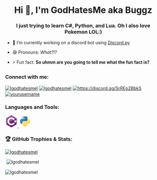 <h1 align="center">Hi 👋, I'm GodHatesMe aka Buggz</h1>
<h3 align="center">I just trying to learn C#, Python, and Lua. Oh I also love Pokemon LOL:)</h3>

- 🔭 I’m currently working on a discord bot using [Discord.py]([https://github.com/lgodhatesmel/GHM-Discord-Bot-V2](https://github.com/Rapptz/discord.py))

-  😄 Pronouns: *What?!?*
- ⚡ Fun fact: **So uhmm are you going to tell me what the fun fact is?**

<h3 align="left">Connect with me:</h3>
<p align="left">
<a href="https://twitter.com/lgodhatesmel" target="blank"><img align="center" src="https://raw.githubusercontent.com/rahuldkjain/github-profile-readme-generator/master/src/images/icons/Social/twitter.svg" alt="lgodhatesmel" height="30" width="40" /></a>
<a href="https://www.youtube.com/@lgodhatesmel" target="blank"><img align="center" src="https://raw.githubusercontent.com/rahuldkjain/github-profile-readme-generator/master/src/images/icons/Social/youtube.svg" alt="lgodhatesmel" height="30" width="40" /></a>
<a href="https://discord.gg/SrREp2BbkS" target="blank"><img align="center" src="https://raw.githubusercontent.com/rahuldkjain/github-profile-readme-generator/master/src/images/icons/Social/discord.svg" alt="https://discord.gg/SrREp2BbkS" height="30" width="40" /></a>
<a href="https://www.twitch.tv/lgodhatesmel" target="blank"><img align="center" src="https://raw.githubusercontent.com/rahuldkjain/github-profile-readme-generator/master/src/images/icons/Social/twitch.svg" alt="yourusername" height="30" width="40" /></a>
</p>

<h3 align="left">Languages and Tools:</h3>
<p align="left"> <a href="https://www.w3schools.com/cs/" target="_blank" rel="noreferrer"> <img src="https://raw.githubusercontent.com/devicons/devicon/master/icons/csharp/csharp-original.svg" alt="csharp" width="40" height="40"/> </a> <a href="https://www.python.org" target="_blank" rel="noreferrer"> <img src="https://raw.githubusercontent.com/devicons/devicon/master/icons/python/python-original.svg" alt="python" width="40" height="40"/> </a> </p>

<h3 align="left">🏆 GitHub Trophies & Stats:</h3>
<p align="left"> <a href="https://github.com/ryo-ma/github-profile-trophy"><img src="https://github-profile-trophy.vercel.app/?username=lgodhatesmel" alt="lgodhatesmel" /></a> </p>

<p>&nbsp;<img align="center" src="https://github-readme-stats.vercel.app/api?username=lgodhatesmel&show_icons=true&locale=en" alt="lgodhatesmel" /></p>

<p><img align="center" src="https://github-readme-streak-stats.herokuapp.com/?user=lgodhatesmel&" alt="lgodhatesmel" /></p>
